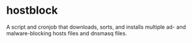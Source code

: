 hostblock
=========

A script and cronjob that downloads, sorts, and installs multiple ad- and malware-blocking hosts files and dnsmasq files.
